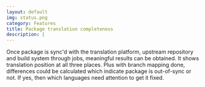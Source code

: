 ```yaml
---
layout: default
img: status.png
category: Features
title: Package translation completeness
description: |
---
```

Once package is sync'd with the translation platform, upstream repository and build system through jobs, meaningful results can be obtained. It shows translation position at all three places. Plus with branch mapping done, differences could be calculated which indicate package is out-of-sync or not. If yes, then which languages need attention to get it fixed.  